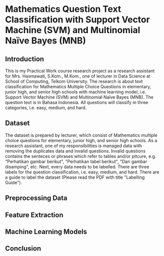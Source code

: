 # Mathematics Question Text Classification with Support Vector Machine (SVM) and Multinomial Naïve Bayes (MNB)

## Introduction
This is my Practical Work course research project as a research assistant for Mrs. Hasmawati, S.Kom., M.Kom., one of lecturer in Data Science at School of Computing, Telkom University. The research is about text classification for Mathematics Multiple Choice Questions in elementary, junior high, and senior high schools with machine learning model, i.e. Support Vector Machine (SVM) and Multinomial Naïve Bayes (MNB). The question text is in Bahasa Indonesia. All questions will classify in three categories, i.e. easy, medium, and hard.

## Dataset
The dataset is prepared by lecturer, which consist of Mathematics multiple choice questions for elementary, junior high, and senior high schools. As a research assistant, one of my responsibilities is managed data with removing the duplicates data and invalid questions. Invalid questions contains the senteces or phrases which refer to tables and/or pitcure, e.g. "Perhatikan gambar berikut", "Perhatikan tabel berikut", "Dari gambar disamping", etc. Next, every data needs to be labelled. There are three labels for the question classification, i.e. easy, medium, and hard. There are a guide to label the dataset (Please read the PDF with title "Labelling Guide").

## Preprocessing Data

## Feature Extraction


## Machine Learning Models


## Conclusion
